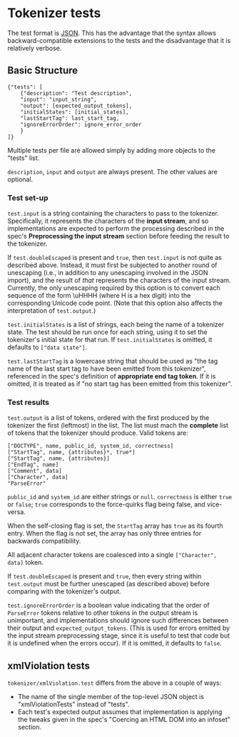 Tokenizer tests
===============

The test format is [JSON](http://www.json.org/). This has the advantage
that the syntax allows backward-compatible extensions to the tests and
the disadvantage that it is relatively verbose.

Basic Structure
---------------

    {"tests": [
        {"description": "Test description",
        "input": "input_string",
        "output": [expected_output_tokens],
        "initialStates": [initial_states],
        "lastStartTag": last_start_tag,
        "ignoreErrorOrder": ignore_error_order
        }
    ]}

Multiple tests per file are allowed simply by adding more objects to the
"tests" list.

`description`, `input` and `output` are always present. The other values
are optional.

### Test set-up

`test.input` is a string containing the characters to pass to the
tokenizer. Specifically, it represents the characters of the **input
stream**, and so implementations are expected to perform the processing
described in the spec's **Preprocessing the input stream** section
before feeding the result to the tokenizer.

If `test.doubleEscaped` is present and `true`, then `test.input` is not
quite as described above. Instead, it must first be subjected to another
round of unescaping (i.e., in addition to any unescaping involved in the
JSON import), and the result of *that* represents the characters of the
input stream. Currently, the only unescaping required by this option is
to convert each sequence of the form \\uHHHH (where H is a hex digit)
into the corresponding Unicode code point. (Note that this option also
affects the interpretation of `test.output`.)

`test.initialStates` is a list of strings, each being the name of a
tokenizer state. The test should be run once for each string, using it
to set the tokenizer's initial state for that run. If
`test.initialStates` is omitted, it defaults to `["data state"]`.

`test.lastStartTag` is a lowercase string that should be used as "the
tag name of the last start tag to have been emitted from this
tokenizer", referenced in the spec's definition of **appropriate end tag
token**. If it is omitted, it is treated as if "no start tag has been
emitted from this tokenizer".

### Test results

`test.output` is a list of tokens, ordered with the first produced by
the tokenizer the first (leftmost) in the list. The list must mach the
**complete** list of tokens that the tokenizer should produce. Valid
tokens are:

    ["DOCTYPE", name, public_id, system_id, correctness]
    ["StartTag", name, {attributes}*, true*]
    ["StartTag", name, {attributes}]
    ["EndTag", name]
    ["Comment", data]
    ["Character", data]
    "ParseError"

`public_id` and `system_id` are either strings or `null`. `correctness`
is either `true` or `false`; `true` corresponds to the force-quirks flag
being false, and vice-versa.

When the self-closing flag is set, the `StartTag` array has `true` as
its fourth entry. When the flag is not set, the array has only three
entries for backwards compatibility.

All adjacent character tokens are coalesced into a single
`["Character", data]` token.

If `test.doubleEscaped` is present and `true`, then every string within
`test.output` must be further unescaped (as described above) before
comparing with the tokenizer's output.

`test.ignoreErrorOrder` is a boolean value indicating that the order of
`ParseError` tokens relative to other tokens in the output stream is
unimportant, and implementations should ignore such differences between
their output and `expected_output_tokens`. (This is used for errors
emitted by the input stream preprocessing stage, since it is useful to
test that code but it is undefined when the errors occur). If it is
omitted, it defaults to `false`.

xmlViolation tests
------------------

`tokenizer/xmlViolation.test` differs from the above in a couple of
ways:

-   The name of the single member of the top-level JSON object is
    "xmlViolationTests" instead of "tests".
-   Each test's expected output assumes that implementation is applying
    the tweaks given in the spec's "Coercing an HTML DOM into an
    infoset" section.

